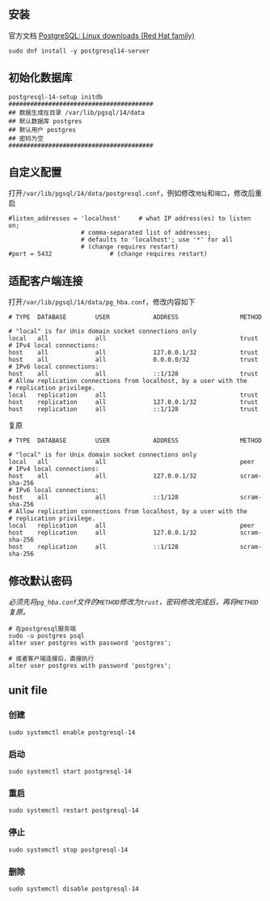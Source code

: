 ## 安装

官方文档 [PostgreSQL: Linux downloads (Red Hat family)](https://www.postgresql.org/download/linux/redhat/)

```shell
sudo dnf install -y postgresql14-server
```

## 初始化数据库

```shell
postgresql-14-setup initdb
########################################
## 数据生成在目录 /var/lib/pgsql/14/data
## 默认数据库 postgres
## 默认用户 postgres
## 密码为空
########################################
```

## 自定义配置

打开`/var/lib/pgsql/14/data/postgresql.conf`，例如修改`地址`和`端口`，修改后重启

```properties
#listen_addresses = 'localhost'		# what IP address(es) to listen on;
					# comma-separated list of addresses;
					# defaults to 'localhost'; use '*' for all
					# (change requires restart)
#port = 5432				# (change requires restart)
```

## 适配客户端连接

打开`/var/lib/pgsql/14/data/pg_hba.conf`，修改内容如下

```properties
# TYPE  DATABASE        USER            ADDRESS                 METHOD

# "local" is for Unix domain socket connections only
local   all             all                                     trust
# IPv4 local connections:
host    all             all             127.0.0.1/32            trust
host    all             all             0.0.0.0/32            	trust
# IPv6 local connections:
host    all             all             ::1/128                 trust
# Allow replication connections from localhost, by a user with the
# replication privilege.
local   replication     all                                     trust
host    replication     all             127.0.0.1/32            trust
host    replication     all             ::1/128                 trust
```

复原

```properties
# TYPE  DATABASE        USER            ADDRESS                 METHOD

# "local" is for Unix domain socket connections only
local   all             all                                     peer
# IPv4 local connections:
host    all             all             127.0.0.1/32            scram-sha-256
# IPv6 local connections:
host    all             all             ::1/128                 scram-sha-256
# Allow replication connections from localhost, by a user with the
# replication privilege.
local   replication     all                                     peer
host    replication     all             127.0.0.1/32            scram-sha-256
host    replication     all             ::1/128                 scram-sha-256

```

## 修改默认密码

*必须先将`pg_hba.conf`文件的`METHOD`修改为`trust`，密码修改完成后，再将`METHOD`复原。*

```shell
# 在postgresql服务端
sudo -u postgres psql
alter user postgres with password 'postgres';

# 或者客户端连接后，直接执行
alter user postgres with password 'postgres';
```

## unit file

### 创建

```shell
sudo systemctl enable postgresql-14
```

### 启动

```shell
sudo systemctl start postgresql-14
```

### 重启

```shell
sudo systemctl restart postgresql-14
```

### 停止

```shell
sudo systemctl stop postgresql-14
```

### 删除

```shell
sudo systemctl disable postgresql-14
```
